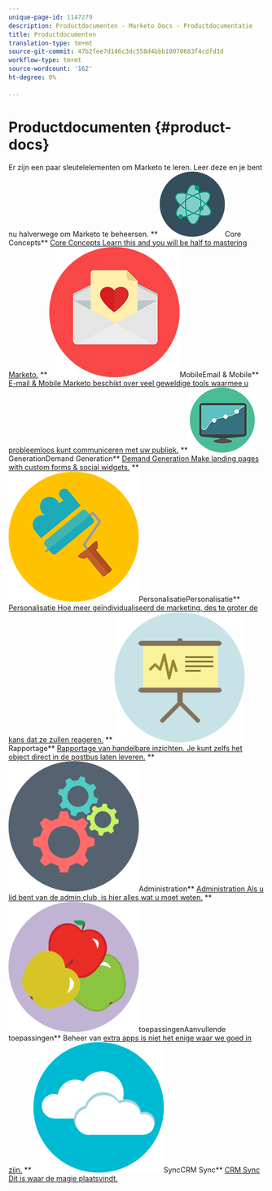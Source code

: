 ```yaml
---
unique-page-id: 1147279
description: Productdocumenten - Marketo Docs - Productdocumentatie
title: Productdocumenten
translation-type: tm+mt
source-git-commit: 47b2fee7d146c3dc558d4bbb10070683f4cdfd3d
workflow-type: tm+mt
source-wordcount: '162'
ht-degree: 0%

---
```



# Productdocumenten {#product-docs}

Er zijn een paar sleutelelementen om Marketo te leren. Leer deze en je bent nu halverwege om Marketo te beheersen.
** ![Core Concepts](assets/education-science-12.png)Core Concepts** [Core Concepts Learn this and you will be half to mastering Marketo.](product-docs/core-marketo-concepts.md)     **  ![E-mail en ](assets/valentine-day-10.png)MobileEmail &amp; Mobile**  [E-mail &amp; Mobile Marketo beschikt over veel geweldige tools waarmee u probleemloos kunt communiceren met uw publiek.](https://docs.marketo.com/pages/viewpage.action?pageId=557076)     **  ![Demand ](assets/seo-04.png)GenerationDemand Generation**  [Demand Generation Make landing pages with custom forms &amp; social widgets.](product-docs/demand-generation.md)     **  ![](assets/graphic-design-tools-19.png)PersonalisatiePersonalisatie**  [Personalisatie Hoe meer geïndividualiseerd de marketing, des te groter de kans dat ze zullen reageren.](product-docs/personalization.md)     **  ![](assets/office-21.png)Rapportage**  [Rapportage van handelbare inzichten. Je kunt zelfs het object direct in de postbus laten leveren.](product-docs/reporting.md)     **  ![](assets/technology-08.png)Administration**  [Administration Als u lid bent van de admin club, is hier alles wat u moet weten.](https://docs.marketo.com/display/DOCS/Administration)     **  ![Aanvullende ](assets/food-10.png)toepassingenAanvullende toepassingen** Beheer van  [extra apps is niet het enige waar we goed in zijn.](product-docs/additional-apps.md)     **  ![CRM ](assets/seo-33.png)SyncCRM Sync**  [CRM Sync Dit is waar de magie plaatsvindt.](product-docs/crm-sync.md)